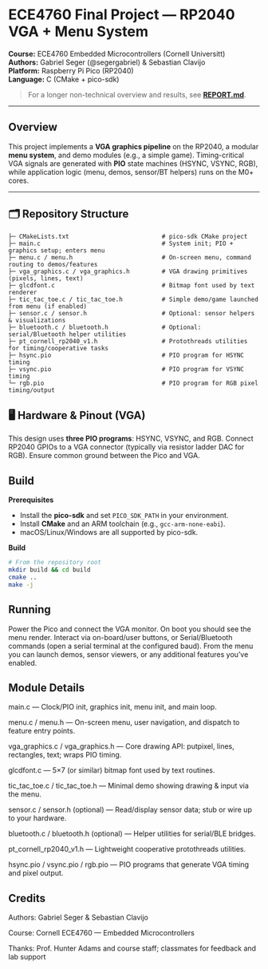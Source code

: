 # ECE4760 Final Project — RP2040 VGA + Menu System

**Course:** ECE4760 Embedded Microcontrollers (Cornell Universitt)  
**Authors:** Gabriel Seger (@segergabriel) & Sebastian Clavijo  
**Platform:** Raspberry Pi Pico (RP2040)  
**Language:** C (CMake + pico-sdk)

> For a longer non-technical overview and results, see **[REPORT.md](./REPORT.md)**.

---

## Overview

This project implements a **VGA graphics pipeline** on the RP2040, a modular **menu system**, and demo modules (e.g., a simple game). Timing-critical VGA signals are generated with **PIO** state machines (HSYNC, VSYNC, RGB), while application logic (menu, demos, sensor/BT helpers) runs on the M0+ cores.

---

## 🗂 Repository Structure


```
├─ CMakeLists.txt                          # pico-sdk CMake project
├─ main.c                                  # System init; PIO + graphics setup; enters menu
├─ menu.c / menu.h                         # On-screen menu, command routing to demos/features
├─ vga_graphics.c / vga_graphics.h         # VGA drawing primitives (pixels, lines, text)
├─ glcdfont.c                              # Bitmap font used by text renderer
├─ tic_tac_toe.c / tic_tac_toe.h           # Simple demo/game launched from menu (if enabled)
├─ sensor.c / sensor.h                     # Optional: sensor helpers & visualizations
├─ bluetooth.c / bluetooth.h               # Optional: serial/Bluetooth helper utilities
├─ pt_cornell_rp2040_v1.h                  # Protothreads utilities for timing/cooperative tasks
├─ hsync.pio                               # PIO program for HSYNC timing
├─ vsync.pio                               # PIO program for VSYNC timing
└─ rgb.pio                                 # PIO program for RGB pixel timing/output
```


## 🖥️ Hardware & Pinout (VGA)

This design uses **three PIO programs**: HSYNC, VSYNC, and RGB. Connect RP2040 GPIOs to a VGA connector (typically via resistor ladder DAC for RGB). Ensure common ground between the Pico and VGA.

## Build

**Prerequisites**

- Install the **pico-sdk** and set `PICO_SDK_PATH` in your environment.
- Install **CMake** and an ARM toolchain (e.g., `gcc-arm-none-eabi`).
- macOS/Linux/Windows are all supported by pico-sdk.

**Build**

```bash
# From the repository root
mkdir build && cd build
cmake ..
make -j
```

## Running

Power the Pico and connect the VGA monitor.
On boot you should see the menu render.
Interact via on-board/user buttons, or Serial/Bluetooth commands (open a serial terminal at the configured baud).
From the menu you can launch demos, sensor viewers, or any additional features you’ve enabled.

## Module Details

main.c — Clock/PIO init, graphics init, menu init, and main loop.

menu.c / menu.h — On-screen menu, user navigation, and dispatch to feature entry points.

vga_graphics.c / vga_graphics.h — Core drawing API: putpixel, lines, rectangles, text; wraps PIO timing.

glcdfont.c — 5×7 (or similar) bitmap font used by text routines.

tic_tac_toe.c / tic_tac_toe.h — Minimal demo showing drawing & input via the menu.

sensor.c / sensor.h (optional) — Read/display sensor data; stub or wire up to your hardware.

bluetooth.c / bluetooth.h (optional) — Helper utilities for serial/BLE bridges.

pt_cornell_rp2040_v1.h — Lightweight cooperative protothreads utilities.

hsync.pio / vsync.pio / rgb.pio — PIO programs that generate VGA timing and pixel output.



## Credits

Authors: Gabriel Seger & Sebastian Clavijo

Course: Cornell ECE4760 — Embedded Microcontrollers

Thanks: Prof. Hunter Adams and course staff; classmates for feedback and lab support
